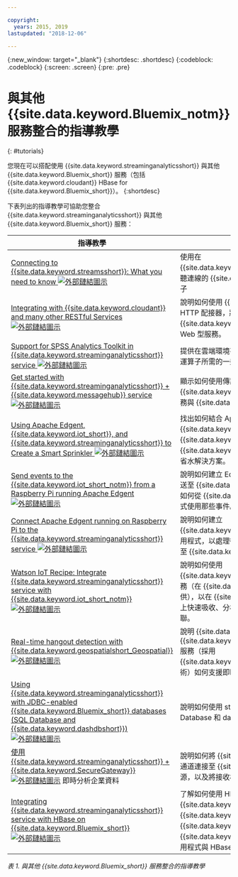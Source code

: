 ```yaml
---

copyright:
  years: 2015, 2019
lastupdated: "2018-12-06"

---
```


<!-- Attribute definitions -->
{:new_window: target="_blank"}
{:shortdesc: .shortdesc}
{:codeblock: .codeblock}
{:screen: .screen}
{:pre: .pre}

# 與其他 {{site.data.keyword.Bluemix_notm}} 服務整合的指導教學
{: #tutorials}


您現在可以搭配使用 {{site.data.keyword.streaminganalyticsshort}} 與其他 {{site.data.keyword.Bluemix_short}} 服務（包括 {{site.data.keyword.cloudant}} HBase for {{site.data.keyword.Bluemix_short}}）。
{:shortdesc}

下表列出的指導教學可協助您整合 {{site.data.keyword.streaminganalyticsshort}} 與其他 {{site.data.keyword.Bluemix_short}} 服務：


|指導教學|說明|
|----------|--------|
|[Connecting to {{site.data.keyword.streamsshort}}: What you need to know ![外部鏈結圖示](../../icons/launch-glyph.svg "外部鏈結圖示")](https://ibm.co/2iDHfFt) |使用在 {{site.data.keyword.streaminganalyticsshort}} 接聽連線的 {{site.data.keyword.streamsshort}} 運算子|
|[Integrating with {{site.data.keyword.cloudant}} and many other RESTful Services ![外部鏈結圖示](../../icons/launch-glyph.svg "外部鏈結圖示")](https://developer.ibm.com/streamsdev/docs/integrating-with-cloudant-and-many-other-restful-services/) |說明如何使用 {{site.data.keyword.streamsshort}} HTTP 配接器，將 SPL 應用程式整合到 {{site.data.keyword.cloudant}} 和其他 RESTful、Web 型服務。|
|[Support for SPSS Analytics Toolkit in {{site.data.keyword.streaminganalyticsshort}} service ![外部鏈結圖示](../../icons/launch-glyph.svg "外部鏈結圖示")](https://developer.ibm.com/streamsdev/docs/spss-in-bluemix-streaming-analytics-service/) |提供在雲端環境有效使用 SPSS Analytics Toolkit 運算子所需的一些提示。|
|[Get started with {{site.data.keyword.streaminganalyticsshort}} + {{site.data.keyword.messagehub}} service ![外部鏈結圖示](../../icons/launch-glyph.svg "外部鏈結圖示")](https://www.ibm.com/blogs/bluemix/2018/04/get-started-streaming-analytics-message-hub/) |顯示如何使用傳訊工具箱，從 {{site.data.keyword.streaminganalyticsshort}} 服務與 {{site.data.keyword.messagehub}} 通訊。|
|[Using Apache Edgent, {{site.data.keyword.iot_short}}, and {{site.data.keyword.streaminganalyticsshort}} to Create a Smart Sprinkler ![外部鏈結圖示](../../icons/launch-glyph.svg "外部鏈結圖示")](https://developer.ibm.com/bluemix/2016/06/01/better-analytics-with-apache-quarks/)|找出如何結合 Apache Edgent、{{site.data.keyword.streaminganalyticsshort}}、{{site.data.keyword.iot_short}} 及其他 {{site.data.keyword.Bluemix_short}} 服務以開發省水解決方案。|
|[Send events to the {{site.data.keyword.iot_short_notm}} from a Raspberry Pi running Apache Edgent  ![外部鏈結圖示](../../icons/launch-glyph.svg "外部鏈結圖示")](https://developer.ibm.com/recipes/tutorials/send-events-to-the-watson-iot-platform-from-a-raspberry-pi-running-apache-edgent/)|說明如何建立 Edgent 應用程式來將感應器的讀數傳送至 {{site.data.keyword.iot_short_notm}}，以及如何從 {{site.data.keyword.streamsshort}} 應用程式使用那些事件。|
|[Connect Apache Edgent running on Raspberry Pi to the {{site.data.keyword.streaminganalyticsshort}} service  ![外部鏈結圖示](../../icons/launch-glyph.svg "外部鏈結圖示")](https://developer.ibm.com/recipes/tutorials/connect-apache-edgent-to-the-streaming-analytics-service-using-the-watson-iot-platform/)|說明如何建立 {{site.data.keyword.streaminganalyticsshort}} 應用程式，以處理從執行 Apache Edgent 的裝置傳送至 {{site.data.keyword.iot_short_notm}} 的事件。|
|[Watson IoT Recipe: Integrate {{site.data.keyword.streaminganalyticsshort}} service with {{site.data.keyword.iot_short_notm}} ![外部鏈結圖示](../../icons/launch-glyph.svg "外部鏈結圖示")](https://developer.ibm.com/recipes/tutorials/integrate-ibm-streaming-analytics-service-with-watson-iot-platform/)|說明如何使用 {{site.data.keyword.streaminganalyticsshort}} 服務（在 {{site.data.keyword.Bluemix_short}} 上提供），以在 {{site.data.keyword.iot_short_notm}} 上快速吸收、分析 IoT 裝置發佈之事件並產生關聯。|
|[Real-time hangout detection with {{site.data.keyword.geospatialshort_Geospatial}} ![外部鏈結圖示](../../icons/launch-glyph.svg "外部鏈結圖示")](https://developer.ibm.com/bluemix/2016/05/27/real-time-hangout-detection/)	|說明 {{site.data.keyword.Bluemix_short}} 中的 {{site.data.keyword.geospatialshort_Geospatial}} 服務（採用 {{site.data.keyword.streaminganalyticsshort}} 技術）如何支援即時停留偵測。|
|[Using {{site.data.keyword.streaminganalyticsshort}} with JDBC-enabled {{site.data.keyword.Bluemix_short}} databases (SQL Database and {{site.data.keyword.dashdbshort}}) ![外部鏈結圖示](../../icons/launch-glyph.svg "外部鏈結圖示")](https://developer.ibm.com/bluemix/2016/01/26/streaming-analytics-with-jdbc-enabled-databases/)	|說明如何使用 streamsx.jdbc 工具箱與 SQL Database 和 dashDB 進行整合。|
| [使用 {{site.data.keyword.streaminganalyticsshort}} + {{site.data.keyword.SecureGateway}} ![外部鏈結圖示](../../icons/launch-glyph.svg "外部鏈結圖示")](https://developer.ibm.com/streamsdev/docs/connect-streaming-analytics-to-your-enterprise/) 即時分析企業資料 |說明如何將 {{site.data.keyword.SecureGateway}} 通道連接至 {{site.data.keyword.streamsshort}} 來源，以及將接收槽連接至運轉中的企業資料。|
|[Integrating {{site.data.keyword.streaminganalyticsshort}} service with HBase on {{site.data.keyword.Bluemix_short}} ![外部鏈結圖示](../../icons/launch-glyph.svg "外部鏈結圖示")](https://developer.ibm.com/streamsdev/docs/integrating-streams-biginsights-hbase-service-bluemix/)|了解如何使用 HBase for {{site.data.keyword.Bluemix_short}} 工具箱在 {{site.data.keyword.Bluemix_short}} 的 {{site.data.keyword.bigicloudst}} 中整合 {{site.data.keyword.streaminganalyticsshort}} 應用程式與 HBase 伺服器。|

*表 1. 與其他 {{site.data.keyword.Bluemix_short}} 服務整合的指導教學*
